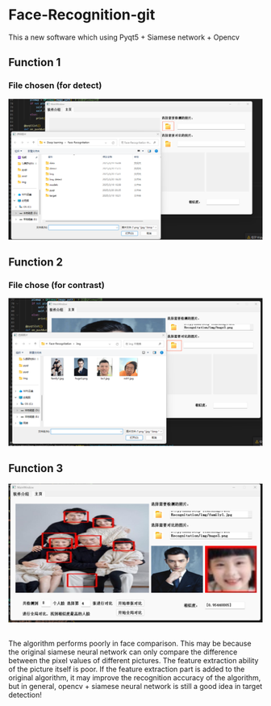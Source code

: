 # Face-Recognition-git
This a new software which using Pyqt5 + Siamese network + Opencv
## Function 1
### File chosen (for detect)
![image](https://github.com/Chris-Zouchenyu/Face-Recognition-git/blob/main/Face-Recognitation/2.png)
## Function 2
### File chose (for contrast)
![image](https://github.com/Chris-Zouchenyu/Face-Recognition-git/blob/main/Face-Recognitation/3.png)
## Function 3
![image](https://github.com/Chris-Zouchenyu/Face-Recognition-git/blob/main/Face-Recognitation/1.png)
##  
The algorithm performs poorly in face comparison. This may be because the original siamese neural network can only compare the difference between the pixel values of different pictures. The feature extraction ability of the picture itself is poor. If the feature extraction part is added to the original algorithm, it may improve the recognition accuracy of the algorithm, but in general, opencv + siamese neural network is still a good idea in target detection!
